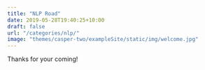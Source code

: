 ```yaml
---
title: "NLP Road"
date: 2019-05-28T19:40:25+10:00
draft: false
url: "/categories/nlp/"
image: "themes/casper-two/exampleSite/static/img/welcome.jpg"
---
```

Thanks for your coming!

